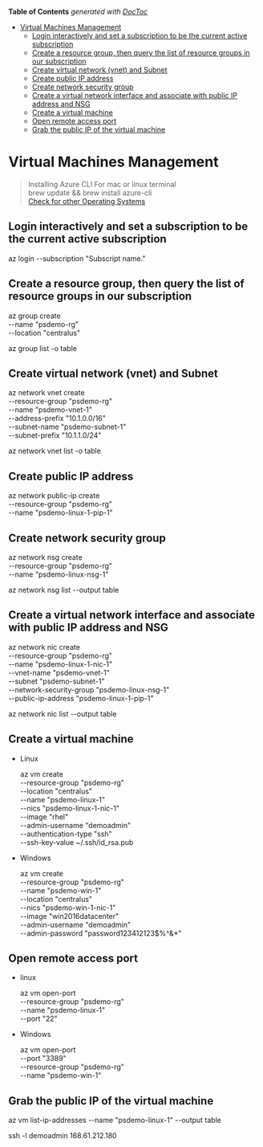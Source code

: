<!-- START doctoc generated TOC please keep comment here to allow auto update -->
<!-- DON'T EDIT THIS SECTION, INSTEAD RE-RUN doctoc TO UPDATE -->
**Table of Contents**  *generated with [DocToc](https://github.com/thlorenz/doctoc)*

- [Virtual Machines Management](#virtual-machines-management)
  - [Login interactively and set a subscription to be the current active subscription](#login-interactively-and-set-a-subscription-to-be-the-current-active-subscription)
  - [Create a resource group, then query the list of resource groups in our subscription](#create-a-resource-group-then-query-the-list-of-resource-groups-in-our-subscription)
  - [Create virtual network (vnet) and Subnet](#create-virtual-network-vnet-and-subnet)
  - [Create public IP address](#create-public-ip-address)
  - [Create network security group](#create-network-security-group)
  - [Create a virtual network interface and associate with public IP address and NSG](#create-a-virtual-network-interface-and-associate-with-public-ip-address-and-nsg)
  - [Create a virtual machine](#create-a-virtual-machine)
  - [Open remote access port](#open-remote-access-port)
  - [Grab the public IP of the virtual machine](#grab-the-public-ip-of-the-virtual-machine)

<!-- END doctoc generated TOC please keep comment here to allow auto update -->

# Virtual Machines Management

> Installing Azure CLI For mac or linux terminal\
> brew update && brew install azure-cli\
> [Check for other Operating Systems](https://docs.microsoft.com/en-us/cli/azure/install-azure-cli?view=azure-cli-latest)

## Login interactively and set a subscription to be the current active subscription

az login --subscription "Subscript name."

## Create a resource group, then query the list of resource groups in our subscription

az group create \
    --name "psdemo-rg" \
    --location "centralus"

az group list -o table

## Create virtual network (vnet) and Subnet

az network vnet create \
    --resource-group "psdemo-rg" \
    --name "psdemo-vnet-1" \
    --address-prefix "10.1.0.0/16" \
    --subnet-name "psdemo-subnet-1" \
    --subnet-prefix "10.1.1.0/24"

az network vnet list -o table

## Create public IP address

az network public-ip create \
    --resource-group "psdemo-rg" \
    --name "psdemo-linux-1-pip-1"

## Create network security group

az network nsg create \
    --resource-group "psdemo-rg" \
    --name "psdemo-linux-nsg-1"

az network nsg list --output table

## Create a virtual network interface and associate with public IP address and NSG

az network nic create \
  --resource-group "psdemo-rg" \
  --name "psdemo-linux-1-nic-1" \
  --vnet-name "psdemo-vnet-1" \
  --subnet "psdemo-subnet-1" \
  --network-security-group "psdemo-linux-nsg-1" \
  --public-ip-address "psdemo-linux-1-pip-1"

az network nic list --output table

## Create a virtual machine

* Linux

    az vm create \
        --resource-group "psdemo-rg" \
        --location "centralus" \
        --name "psdemo-linux-1" \
        --nics "psdemo-linux-1-nic-1" \
        --image "rhel" \
        --admin-username "demoadmin" \
        --authentication-type "ssh" \
        --ssh-key-value ~/.ssh/id_rsa.pub

* Windows

    az vm create \
        --resource-group "psdemo-rg" \
        --name "psdemo-win-1" \
        --location "centralus" \
        --nics "psdemo-win-1-nic-1" \
        --image "win2016datacenter" \
        --admin-username "demoadmin" \
        --admin-password "password123412123$%^&*"

## Open remote access port

* linux

    az vm open-port \
        --resource-group "psdemo-rg" \
        --name "psdemo-linux-1" \
        --port "22"

* Windows

    az vm open-port \
        --port "3389" \
        --resource-group "psdemo-rg" \
        --name "psdemo-win-1"

## Grab the public IP of the virtual machine

az vm list-ip-addresses --name "psdemo-linux-1" --output table

ssh -l demoadmin 168.61.212.180
